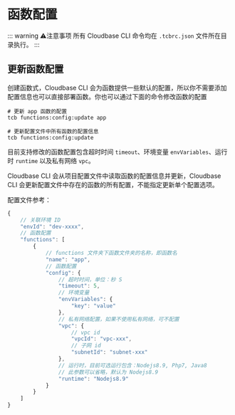 # 函数配置

::: warning ⚠️注意事项
所有 Cloudbase CLI 命令均在 `.tcbrc.json` 文件所在目录执行。
:::

## 更新函数配置

创建函数式，Cloudbase CLI 会为函数提供一些默认的配置，所以你不需要添加配置信息也可以直接部署函数。你也可以通过下面的命令修改函数的配置

```shell
# 更新 app 函数的配置
tcb functions:config:update app

# 更新配置文件中所有函数的配置信息
tcb functions:config:update
```

目前支持修改的函数配置包含超时时间 `timeout`、环境变量 `envVariables`、运行时 `runtime` 以及私有网络 `vpc`。

Cloudbase CLI 会从项目配置文件中读取函数的配置信息并更新，Cloudbase CLI 会更新配置文件中存在的函数的所有配置，不能指定更新单个配置选项。

配置文件参考：

```js
{
    // 关联环境 ID
    "envId": "dev-xxxx",
    // 函数配置
    "functions": [
        {
            // functions 文件夹下函数文件夹的名称，即函数名
            "name": "app",
            // 函数配置
            "config": {
                // 超时时间，单位：秒 S
                "timeout": 5,
                // 环境变量
                "envVariables": {
                    "key": "value"
                },
                // 私有网络配置，如果不使用私有网络，可不配置
                "vpc": {
                    // vpc id
                    "vpcId": "vpc-xxx",
                    // 子网 id
                    "subnetId": "subnet-xxx"
                },
                // 运行时，目前可选运行包含：Nodejs8.9, Php7, Java8
                // 此参数可以省略，默认为 Nodejs8.9
                "runtime": "Nodejs8.9"
            }
        }
    ]
}
```